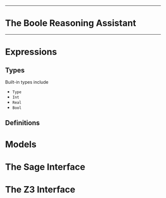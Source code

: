 --------------------------------------------------------------------------------

# The Boole Reasoning Assistant

--------------------------------------------------------------------------------


Expressions
===========


Types
-----

Built-in types include

- `Type`
- `Int`
- `Real`
- `Bool`

Definitions
-----------

Models
======



The Sage Interface
==================



The Z3 Interface
================

